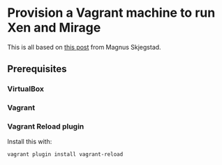 # Provision a Vagrant machine to run Xen and Mirage

This is all based on [this post](http://www.skjegstad.com/blog/2015/01/19/mirageos-xen-virtualbox/) from Magnus Skjegstad.

## Prerequisites

### VirtualBox

### Vagrant

### Vagrant Reload plugin

Install this with:

    vagrant plugin install vagrant-reload
